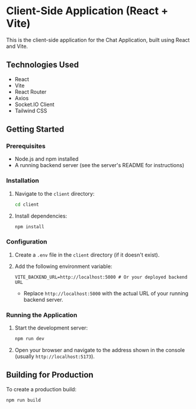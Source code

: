 # Client-Side Application (React + Vite)

This is the client-side application for the Chat Application, built using React and Vite.

## Technologies Used

*   React
*   Vite
*   React Router
*   Axios
*   Socket.IO Client
*   Tailwind CSS

## Getting Started

### Prerequisites

*   Node.js and npm installed
*   A running backend server (see the server's README for instructions)

### Installation

1.  Navigate to the `client` directory:

    ```bash
    cd client
    ```

2.  Install dependencies:

    ```bash
    npm install
    ```

### Configuration

1.  Create a `.env` file in the `client` directory (if it doesn't exist).
2.  Add the following environment variable:

    ```
    VITE_BACKEND_URL=http://localhost:5000 # Or your deployed backend URL
    ```

    *   Replace `http://localhost:5000` with the actual URL of your running backend server.

### Running the Application

1.  Start the development server:

    ```bash
    npm run dev
    ```

2.  Open your browser and navigate to the address shown in the console (usually `http://localhost:5173`).

## Building for Production

To create a production build:

```bash
npm run build
```
